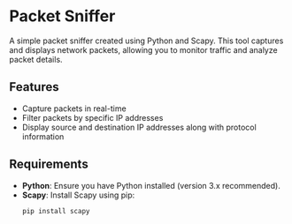 # Packet Sniffer

A simple packet sniffer created using Python and Scapy. This tool captures and displays network packets, allowing you to monitor traffic and analyze packet details.

## Features

- Capture packets in real-time
- Filter packets by specific IP addresses
- Display source and destination IP addresses along with protocol information

## Requirements

- **Python**: Ensure you have Python installed (version 3.x recommended).
- **Scapy**: Install Scapy using pip:
  ```bash
  pip install scapy
